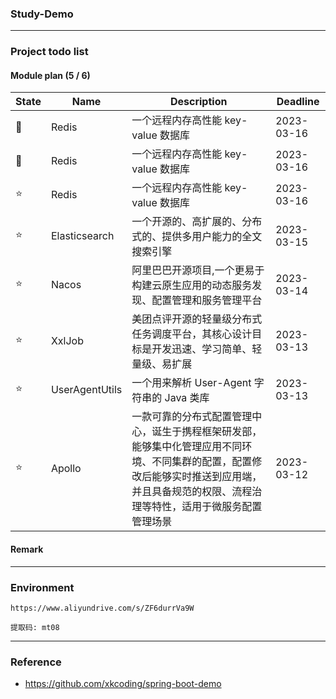 ### Study-Demo

---

### Project todo list

#### Module plan (5 / 6)

| State | Name           | Description                                                                                    | Deadline   |
|-------|----------------|------------------------------------------------------------------------------------------------|------------|
| 🚀    | Redis          | 一个远程内存高性能 key-value 数据库                                                                        | 2023-03-16 |
| 🚀    | Redis          | 一个远程内存高性能 key-value 数据库                                                                        | 2023-03-16 |
| ⭐️    | Redis          | 一个远程内存高性能 key-value 数据库                                                                        | 2023-03-16 |
| ⭐️    | Elasticsearch  | 一个开源的、高扩展的、分布式的、提供多用户能力的全文搜索引擎                                                                 | 2023-03-15 |
| ⭐️    | Nacos          | 阿里巴巴开源项目,一个更易于构建云原生应用的动态服务发现、配置管理和服务管理平台                                                       | 2023-03-14 |
| ⭐️    | XxlJob         | 美团点评开源的轻量级分布式任务调度平台，其核心设计目标是开发迅速、学习简单、轻量级、易扩展                                                  | 2023-03-13 |
| ⭐️    | UserAgentUtils | 一个用来解析 User-Agent 字符串的 Java 类库                                                                 | 2023-03-13 |
| ⭐️    | Apollo         | 一款可靠的分布式配置管理中心，诞生于携程框架研发部，能够集中化管理应用不同环境、不同集群的配置，配置修改后能够实时推送到应用端，并且具备规范的权限、流程治理等特性，适用于微服务配置管理场景 | 2023-03-12 |

#### Remark

---

### Environment

```shell
https://www.aliyundrive.com/s/ZF6durrVa9W

提取码: mt08
```

---

### Reference

- https://github.com/xkcoding/spring-boot-demo